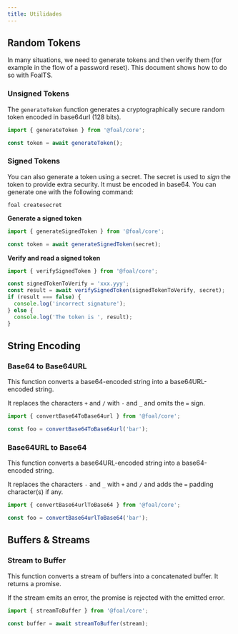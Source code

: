 ```yaml
---
title: Utilidades
---
```


## Random Tokens

In many situations, we need to generate tokens and then verify them (for example in the flow of a password reset). This document shows how to do so with FoalTS.

### Unsigned Tokens

The `generateToken` function generates a cryptographically secure random token encoded in base64url (128 bits).

```typescript
import { generateToken } from '@foal/core';

const token = await generateToken();
```

### Signed Tokens

You can also generate a token using a secret. The secret is used to *sign* the token to provide extra security. It must be encoded in base64. You can generate one with the following command:

```
foal createsecret
```

**Generate a signed token**
```typescript
import { generateSignedToken } from '@foal/core';

const token = await generateSignedToken(secret);
```

**Verify and read a signed token**
```typescript
import { verifySignedToken } from '@foal/core';

const signedTokenToVerify = 'xxx.yyy';
const result = await verifySignedToken(signedTokenToVerify, secret);
if (result === false) {
  console.log('incorrect signature');
} else {
  console.log('The token is ', result);
}
```

## String Encoding

### Base64 to Base64URL

This function converts a base64-encoded string into a base64URL-encoded string. 

It replaces the characters `+` and `/` with `-` and `_` and omits the `=` sign.

```typescript
import { convertBase64ToBase64url } from '@foal/core';

const foo = convertBase64ToBase64url('bar');
```

### Base64URL to Base64

This function converts a base64URL-encoded string into a base64-encoded string. 

It replaces the characters `-` and `_` with `+` and `/` and adds the `=` padding character(s) if any.

```typescript
import { convertBase64urlToBase64 } from '@foal/core';

const foo = convertBase64urlToBase64('bar');
```

## Buffers & Streams

### Stream to Buffer

This function converts a stream of buffers into a concatenated buffer. It returns a promise.

If the stream emits an error, the promise is rejected with the emitted error.

```typescript
import { streamToBuffer } from '@foal/core';

const buffer = await streamToBuffer(stream);
```